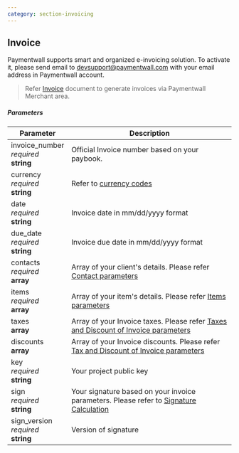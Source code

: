 ```yaml
---
category: section-invoicing
---
```

## Invoice

Paymentwall supports smart and organized e-invoicing solution. To activate it,
please send email to [devsupport@paymentwall.com](mailto:devsupport@paymentwall.com) with your email address in Paymentwall account.

> Refer [Invoice](/integration/invoicing-home) document to generate invoices via Paymentwall Merchant area.

##### Parameters

| Parameter | Description |
|---|---|
|invoice_number<br> *required*<br> **string**| Official Invoice number based on your paybook. |
|currency<br> *required*<br> **string**|  Refer to [currency codes](/reference/currencies) |
|date<br> *required*<br> **string**| Invoice date in mm/dd/yyyy format |
|due_date<br> *required*<br> **string**| Invoice due date in mm/dd/yyyy format |
|contacts<br> *required*<br> **array**| Array of your client's details. Please refer [Contact parameters](#contacts) |
|items<br> *required*<br> **array**| Array of your item's details. Please refer [Items parameters](#items) |
|taxes<br> **array**| Array of your Invoice taxes. Please refer [Taxes and Discount of Invoice parameters](#invoice-taxdiscount) |
|discounts<br> **array**| Array of your Invoice discounts. Please refer [Tax and Discount of Invoice parameters](#invoice-taxdiscount) |
|key<br> *required*<br> **string**| Your project public key |
|sign<br> *required*<br> **string**| Your signature based on your invoice parameters. Please refer to [Signature Calculation](/reference/signature-calculation) |
|sign_version<br> *required*<br> **string**| Version of signature |
